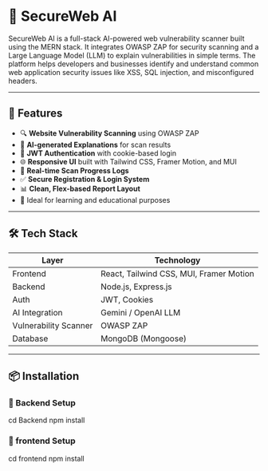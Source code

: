 # 🔐 SecureWeb AI

SecureWeb AI is a full-stack AI-powered web vulnerability scanner built using the MERN stack. It integrates OWASP ZAP for security scanning and a Large Language Model (LLM) to explain vulnerabilities in simple terms. The platform helps developers and businesses identify and understand common web application security issues like XSS, SQL injection, and misconfigured headers.

---

## 🚀 Features

- 🔍 **Website Vulnerability Scanning** using OWASP ZAP
- 🤖 **AI-generated Explanations** for scan results
- 🔐 **JWT Authentication** with cookie-based login
- 🌐 **Responsive UI** built with Tailwind CSS, Framer Motion, and MUI
- 📄 **Real-time Scan Progress Logs**
- ✅ **Secure Registration & Login System**
- 📊 **Clean, Flex-based Report Layout**
- 🧠 Ideal for learning and educational purposes

---

## 🛠️ Tech Stack

| Layer        | Technology                |
|--------------|---------------------------|
| Frontend     | React, Tailwind CSS, MUI, Framer Motion |
| Backend      | Node.js, Express.js       |
| Auth         | JWT, Cookies              |
| AI Integration | Gemini / OpenAI LLM    |
| Vulnerability Scanner | OWASP ZAP       |
| Database     | MongoDB (Mongoose)        |

---

## 📦 Installation

### 🔧 Backend Setup

cd Backend
npm install

### 🔧 frontend Setup
cd frontend
npm install

